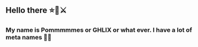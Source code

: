 ## Hello there ⭐🧔⚔️
### My name is Pommmmmes or GHLIX or what ever. I have a lot of meta names 🤷‍♂️

<!--
**Pommmmmes/pommmmmes** is a ✨ _special_ ✨ repository because its `README.md` (this file) appears on your GitHub profile.

Here are some ideas to get you started:

- 🔭 I’m currently working on ...
- 🌱 I’m currently learning ...
- 👯 I’m looking to collaborate on ...
- 🤔 I’m looking for help with ...
- 💬 Ask me about ...
- 📫 How to reach me: ...
- 😄 Pronouns: ...
- ⚡ Fun fact: ...
-->
